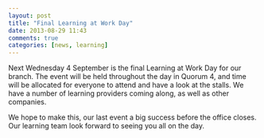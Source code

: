 ```yaml
---
layout: post
title: "Final Learning at Work Day"
date: 2013-08-29 11:43
comments: true
categories: [news, learning]
---
```

Next Wednesday 4 September is the final Learning at Work Day for our branch. The event will be held throughout the day in Quorum 4, and time will be allocated for everyone to attend and have a look at the stalls. We have a number of learning providers coming along, as well as other companies.

We hope to make this, our last event a big success before the office closes. Our learning team look forward to seeing you all on the day.